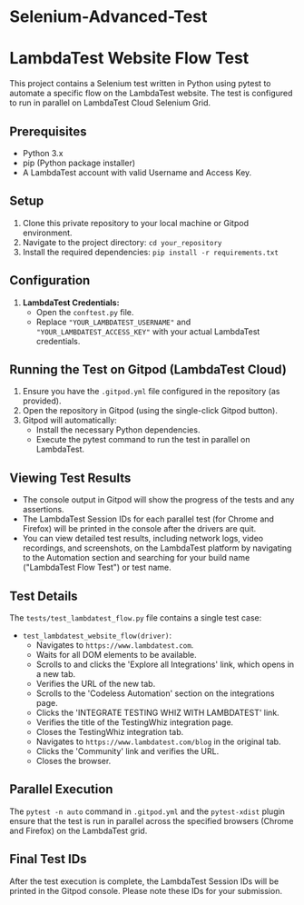 # Selenium-Advanced-Test
# LambdaTest Website Flow Test

This project contains a Selenium test written in Python using pytest to automate a specific flow on the LambdaTest website. The test is configured to run in parallel on LambdaTest Cloud Selenium Grid.

## Prerequisites

* Python 3.x
* pip (Python package installer)
* A LambdaTest account with valid Username and Access Key.

## Setup

1.  Clone this private repository to your local machine or Gitpod environment.
2.  Navigate to the project directory: `cd your_repository`
3.  Install the required dependencies: `pip install -r requirements.txt`

## Configuration

1.  **LambdaTest Credentials:**
    * Open the `conftest.py` file.
    * Replace `"YOUR_LAMBDATEST_USERNAME"` and `"YOUR_LAMBDATEST_ACCESS_KEY"` with your actual LambdaTest credentials.

## Running the Test on Gitpod (LambdaTest Cloud)

1.  Ensure you have the `.gitpod.yml` file configured in the repository (as provided).
2.  Open the repository in Gitpod (using the single-click Gitpod button).
3.  Gitpod will automatically:
    * Install the necessary Python dependencies.
    * Execute the pytest command to run the test in parallel on LambdaTest.

## Viewing Test Results

* The console output in Gitpod will show the progress of the tests and any assertions.
* The LambdaTest Session IDs for each parallel test (for Chrome and Firefox) will be printed in the console after the drivers are quit.
* You can view detailed test results, including network logs, video recordings, and screenshots, on the LambdaTest platform by navigating to the Automation section and searching for your build name ("LambdaTest Flow Test") or test name.

## Test Details

The `tests/test_lambdatest_flow.py` file contains a single test case:

* `test_lambdatest_website_flow(driver)`:
    * Navigates to `https://www.lambdatest.com`.
    * Waits for all DOM elements to be available.
    * Scrolls to and clicks the 'Explore all Integrations' link, which opens in a new tab.
    * Verifies the URL of the new tab.
    * Scrolls to the 'Codeless Automation' section on the integrations page.
    * Clicks the 'INTEGRATE TESTING WHIZ WITH LAMBDATEST' link.
    * Verifies the title of the TestingWhiz integration page.
    * Closes the TestingWhiz integration tab.
    * Navigates to `https://www.lambdatest.com/blog` in the original tab.
    * Clicks the 'Community' link and verifies the URL.
    * Closes the browser.

## Parallel Execution

The `pytest -n auto` command in `.gitpod.yml` and the `pytest-xdist` plugin ensure that the test is run in parallel across the specified browsers (Chrome and Firefox) on the LambdaTest grid.

## Final Test IDs

After the test execution is complete, the LambdaTest Session IDs will be printed in the Gitpod console. Please note these IDs for your submission.
